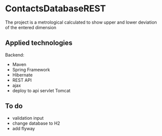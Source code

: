 # ContactsDatabaseREST

The project is a metrological calculated to show upper and lower deviation of the entered dimension

## Applied technologies
Backend:
- Maven
- Spring Framework
- Hibernate
- REST API
- ajax
- deploy to api servlet Tomcat

## To do
- validation input
- change database to H2
- add flyway

